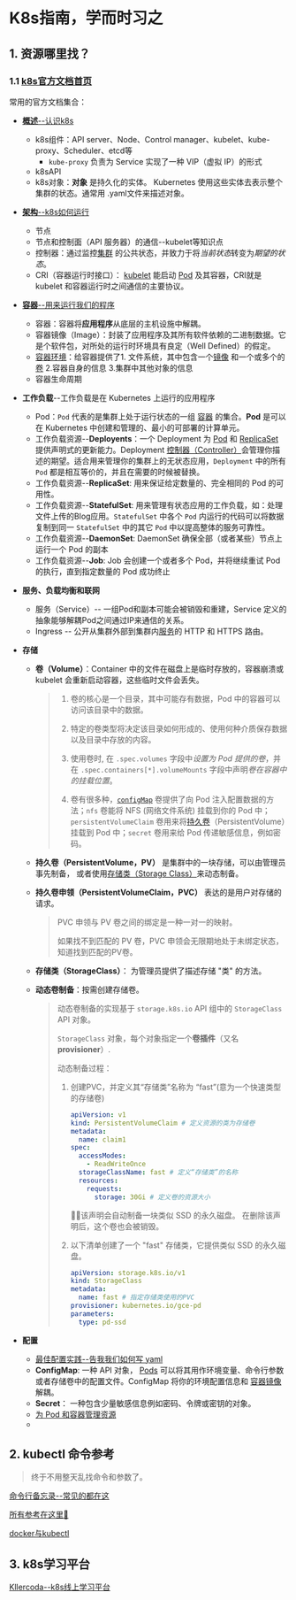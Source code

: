 # K8s指南，学而时习之

## 1. 资源哪里找？

### 1.1 [k8s官方文档首页](https://kubernetes.io/zh-cn/docs/home/)

常用的官方文档集合：

- [**概述**--认识k8s](https://kubernetes.io/zh-cn/docs/concepts/overview/)

  - k8s组件：API server、Node、Control manager、kubelet、kube-proxy、Scheduler、etcd等
    - `kube-proxy` 负责为 Service 实现了一种 VIP（虚拟 IP）的形式
  - k8sAPI
  - k8s对象：**对象** 是持久化的实体。 Kubernetes 使用这些实体去表示整个集群的状态。通常用 .yaml文件来描述对象。

- [**架构**--k8s如何运行](https://kubernetes.io/zh-cn/docs/concepts/architecture/)

  - 节点
  - 节点和控制面（API 服务器）的通信--kubelet等知识点
  - 控制器：通过监控[集群](https://kubernetes.io/zh-cn/docs/reference/glossary/?all=true#term-cluster) 的公共状态，并致力于将*当前状态*转变为*期望的状态*。
  - CRI（容器运行时接口）： [kubelet](https://kubernetes.io/docs/reference/generated/kubelet) 能启动 [Pod](https://kubernetes.io/zh-cn/docs/concepts/workloads/pods/) 及其容器，CRI就是 kubelet 和容器运行时之间通信的主要协议。

- [**容器**--用来运行我们的程序](https://kubernetes.io/zh-cn/docs/concepts/containers/)

  - 容器：容器将**应用程序**从底层的主机设施中解耦。
  - 容器镜像（Image）：封装了应用程序及其所有软件依赖的二进制数据。它是个软件包，对所处的运行时环境具有良定（Well Defined）的假定。
  - [容器环境](https://kubernetes.io/zh-cn/docs/concepts/containers/#container-runtimes)：给容器提供了1. 文件系统，其中包含一个[镜像](https://kubernetes.io/zh-cn/docs/concepts/containers/images/) 和一个或多个的[卷](https://kubernetes.io/zh-cn/docs/concepts/storage/volumes/)  2.容器自身的信息 3.集群中其他对象的信息
  - 容器生命周期

- **工作负载**--工作负载是在 Kubernetes 上运行的应用程序

  - Pod：`Pod` 代表的是集群上处于运行状态的一组 [容器](https://kubernetes.io/zh-cn/docs/concepts/overview/what-is-kubernetes/#why-containers) 的集合。**Pod** 是可以在 Kubernetes 中创建和管理的、最小的可部署的计算单元。
  - 工作负载资源--**Deployents**：一个 Deployment 为 [Pod](https://kubernetes.io/zh-cn/docs/concepts/workloads/pods/) 和 [ReplicaSet](https://kubernetes.io/zh-cn/docs/concepts/workloads/controllers/replicaset/) 提供声明式的更新能力。Deployment [控制器（Controller）](https://kubernetes.io/zh-cn/docs/concepts/architecture/controller/)会管理你描述的期望。适合用来管理你的集群上的无状态应用，`Deployment` 中的所有 `Pod` 都是相互等价的，并且在需要的时候被替换。
  - 工作负载资源--**ReplicaSet**: 用来保证给定数量的、完全相同的 Pod 的可用性。
  - 工作负载资源--**StatefulSet**: 用来管理有状态应用的工作负载，如：处理文件上传的Blog应用。`StatefulSet` 中各个 `Pod` 内运行的代码可以将数据复制到同一 `StatefulSet` 中的其它 `Pod` 中以提高整体的服务可靠性。
  - 工作负载资源--**DaemonSet**:  DaemonSet 确保全部（或者某些）节点上运行一个 Pod 的副本
  - 工作负载资源--**Job**: Job 会创建一个或者多个 Pod，并将继续重试 Pod 的执行，直到指定数量的 Pod 成功终止

- **服务、负载均衡和联网**

  - 服务（Service）-- 一组Pod和副本可能会被销毁和重建，Service 定义的抽象能够解耦Pod之间通过IP来通信的关系。
  - Ingress -- 公开从集群外部到集群内[服务](https://kubernetes.io/zh-cn/docs/concepts/services-networking/service/)的 HTTP 和 HTTPS 路由。

- **存储**

  - **卷（Volume）**：Container 中的文件在磁盘上是临时存放的，容器崩溃或kubelet 会重新启动容器，这些临时文件会丢失。

    > 1. 卷的核心是一个目录，其中可能存有数据，Pod 中的容器可以访问该目录中的数据。
    >
    > 2. 特定的卷类型将决定该目录如何形成的、使用何种介质保存数据以及目录中存放的内容。
    >
    > 3. 使用卷时, 在 `.spec.volumes` 字段中*设置为 Pod 提供的卷*，并在 `.spec.containers[*].volumeMounts` 字段中声明*卷在容器中的挂载位置*。
    > 4. 卷有很多种，[`configMap`](https://kubernetes.io/zh-cn/docs/tasks/configure-pod-container/configure-pod-configmap/) 卷提供了向 Pod 注入配置数据的方法；`nfs` 卷能将 NFS (网络文件系统) 挂载到你的 Pod 中；`persistentVolumeClaim` 卷用来将[持久卷](https://kubernetes.io/zh-cn/docs/concepts/storage/persistent-volumes/)（PersistentVolume）挂载到 Pod 中；`secret` 卷用来给 Pod 传递敏感信息，例如密码。

  - **持久卷（PersistentVolume，PV）** 是集群中的一块存储，可以由管理员事先制备， 或者使用[存储类（Storage Class）](https://kubernetes.io/zh-cn/docs/concepts/storage/storage-classes/)来动态制备。

  - **持久卷申领（PersistentVolumeClaim，PVC）** 表达的是用户对存储的请求。

    > PVC 申领与 PV 卷之间的绑定是一种一对一的映射。
    >
    > 如果找不到匹配的 PV 卷，PVC 申领会无限期地处于未绑定状态，知道找到匹配的PV卷。

  - **存储类（StorageClass）**： 为管理员提供了描述存储 "类" 的方法。

  - **动态卷制备**：按需创建存储卷。

    > 动态卷制备的实现基于 `storage.k8s.io` API 组中的 `StorageClass` API 对象。
    >
    > `StorageClass` 对象，每个对象指定一个**卷插件**（又名 **provisioner**）.
    >
    > 动态制备过程：
    >
    > 1. 创建PVC，并定义其“存储类”名称为 “fast”(意为一个快速类型的存储卷)
    >
    >    ```yaml
    >    apiVersion: v1
    >    kind: PersistentVolumeClaim # 定义资源的类为存储卷
    >    metadata:
    >      name: claim1
    >    spec:
    >      accessModes:
    >        - ReadWriteOnce
    >      storageClassName: fast # 定义“存储类”的名称
    >      resources:
    >        requests:
    >          storage: 30Gi # 定义卷的资源大小
    >    ```
    >
    >    🌟🌟该声明会自动制备一块类似 SSD 的永久磁盘。 在删除该声明后，这个卷也会被销毁。
    >
    > 2. 以下清单创建了一个 "fast" 存储类，它提供类似 SSD 的永久磁盘。
    >
    >    ```yaml
    >    apiVersion: storage.k8s.io/v1
    >    kind: StorageClass
    >    metadata:
    >      name: fast # 指定存储类使用的PVC
    >    provisioner: kubernetes.io/gce-pd
    >    parameters:
    >      type: pd-ssd
    >    ```

- **配置**
  - [最佳配置实践--告我我们如何写 yaml](https://kubernetes.io/zh-cn/docs/concepts/configuration/overview/)
  - **ConfigMap**: 一种 API 对象， [Pods](https://kubernetes.io/zh-cn/docs/concepts/workloads/pods/) 可以将其用作环境变量、命令行参数或者存储卷中的配置文件。ConfigMap 将你的环境配置信息和 [容器镜像](https://kubernetes.io/zh-cn/docs/reference/glossary/?all=true#term-image) 解耦。
  - **Secret**： 一种包含少量敏感信息例如密码、令牌或密钥的对象。
  - [为 Pod 和容器管理资源](https://kubernetes.io/zh-cn/docs/concepts/configuration/manage-resources-containers/)
  - 

## 2. kubectl 命令参考

> 终于不用整天乱找命令和参数了。

[命令行备忘录--常见的都在这](https://kubernetes.io/zh-cn/docs/reference/kubectl/cheatsheet/)

[所有参考在这里🌟](https://kubernetes.io/docs/reference/generated/kubectl/kubectl-commands)

[docker与kubectl](https://kubernetes.io/zh-cn/docs/reference/kubectl/docker-cli-to-kubectl/)

## 3. k8s学习平台

[Kllercoda--k8s线上学习平台](https://killercoda.com/playgrounds/scenario/kubernetes)
